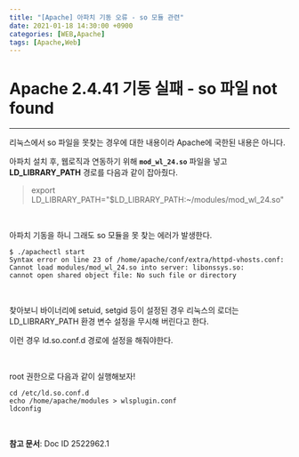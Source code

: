 ```yaml
---
title: "[Apache] 아파치 기동 오류 - so 모듈 관련"
date: 2021-01-18 14:30:00 +0900
categories: [WEB,Apache]
tags: [Apache,Web]
---
```




# **Apache 2.4.41 기동 실패 - so 파일 not found**

---

리눅스에서 so 파일을 못찾는 경우에 대한 내용이라 Apache에 국한된 내용은 아니다. 

아파치 설치 후, 웹로직과 연동하기 위해 **`mod_wl_24.so`** 파일을 넣고 **LD_LIBRARY_PATH** 경로를 다음과 같이 잡아줬다.

> export LD_LIBRARY_PATH="$LD_LIBRARY_PATH:~/modules/mod_wl_24.so"

<br/>

아파치 기동을 하니 그래도 so 모듈을 못 찾는 에러가 발생한다.

~~~shell
$ ./apachectl start
Syntax error on line 23 of /home/apache/conf/extra/httpd-vhosts.conf:
Cannot load modules/mod_wl_24.so into server: libonssys.so: 
cannot open shared object file: No such file or directory
~~~

<br/>

찾아보니 바이너리에 setuid, setgid 등이 설정된 경우 리눅스의 로더는 LD_LIBRARY_PATH 환경 변수 설정을 무시해 버린다고 한다.

이런 경우 ld.so.conf.d 경로에 설정을 해줘야한다.

<br/>

root 권한으로 다음과 같이 실행해보자!

```shell
cd /etc/ld.so.conf.d
echo /home/apache/modules > wlsplugin.conf
ldconfig
```



<br/>

**참고 문서**: Doc ID 2522962.1

<br/>